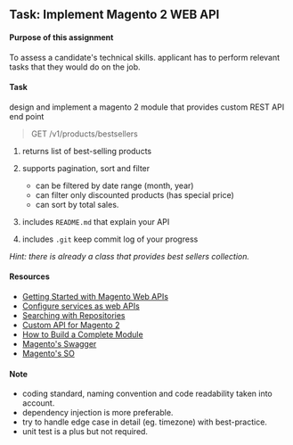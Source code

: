 ## Task: Implement Magento 2 WEB API

#### Purpose of this assignment


To assess a candidate's technical skills.
applicant has to perform relevant tasks that they would do on the job.


#### Task

design and implement a magento 2 module that provides custom REST API end point

> GET /v1/products/bestsellers


1. returns list of best-selling products
2. supports pagination, sort and filter
    - can be filtered by date range (month, year)
    - can filter only discounted products (has special price)
    - can sort by total sales.

3. includes `README.md` that explain your API
4. includes `.git` keep commit log of your progress

*Hint: there is already a class that provides best sellers collection.*


#### Resources
- [Getting Started with Magento Web APIs](https://devdocs.magento.com/guides/v2.2/get-started/bk-get-started-api.html)
- [Configure services as web APIs](https://devdocs.magento.com/guides/v2.2/extension-dev-guide/service-contracts/service-to-web-service.html)
- [Searching with Repositories](https://devdocs.magento.com/guides/v2.2/extension-dev-guide/searching-with-repositories.html)
- [Custom API for Magento 2](https://inchoo.net/magento-2/magento-2-custom-api/)
- [How to Build a Complete Module](https://www.toptal.com/magento/magento-2-tutorial-building-a-complete-module)
- [Magento's Swagger](https://devdocs.magento.com/swagger/)
- [Magento's SO](https://magento.stackexchange.com/)


#### Note
- coding standard, naming convention and code readability taken into account.
- dependency injection is more preferable.
- try to handle edge case in detail (eg. timezone) with best-practice.
- unit test is a plus but not required.
